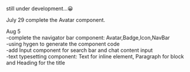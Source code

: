 still under development...😀

July 29 complete the Avatar component.

Aug 5     
-complete the navigator bar component: Avatar,Badge,Icon,NavBar  
-using hygen to generate the component code  
-add Input component for search bar and chat content input  
-text typesetting component: Text for inline element, Paragraph for block and Heading for the title    
